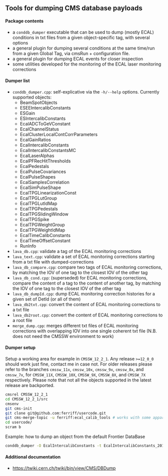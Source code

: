 ## Tools for dumping CMS database payloads

#### Package contents
   * a `conddb_dumper` executable that can be used to dump (mostly ECAL)
     conditions in txt files from a given object-specific tag, with several options
   * a general plugin for dumping several conditions at the same time/run
     from a given Global Tag, via cmsRun + configuration file.
   * a general plugin for dumping ECAL events for closer inspection
   * some utilities developed for the monitoring of the ECAL laser monitoring corrections

#### Dumper list
   * `conddb_dumper.cpp`: self-explicative via the `-h/--help` options. Currently supported objects: 
     * BeamSpotObjects
     * ESEEIntercalibConstants
     * ESGain
     * ESIntercalibConstants
     * EcalADCToGeVConstant
     * EcalChannelStatus
     * EcalClusterLocalContCorrParameters
     * EcalGainRatios
     * EcalIntercalibConstants
     * EcalIntercalibConstantsMC
     * EcalLaserAlphas
     * EcalPFRecHitThresholds
     * EcalPedestals
     * EcalPulseCovariances
     * EcalPulseShapes
     * EcalSamplesCorrelation
     * EcalSimPulseShape
     * EcalTPGLinearizationConst
     * EcalTPGLutGroup
     * EcalTPGLutIdMap
     * EcalTPGPedestals
     * EcalTPGSlidingWindow
     * EcalTPGSpike
     * EcalTPGWeightGroup
     * EcalTPGWeightIdMap
     * EcalTimeCalibConstants
     * EcalTimeOffsetConstant
     * RunInfo
   * `lava_db.cpp`: validate a tag of the ECAL monitoring corrections
   * `lava_text.cpp`: validate a set of ECAL monitoring corrections starting from a txt file with dumped-corrections
   * `lava_db_compare.cpp`: compare two tags of ECAL monitoring corrections, by
                            matching the IOV of one tag to the closest IOV of
                            the other tag
   * `lava_db_cond.cpp`: (superseded) for ECAL monitoring corrections, compare the content
                         of a tag to the content of another tag, by matching
                         the IOV of one tag to the closest IOV of the other tag
   * `lava_db_dumpId.cpp`: dump ECAL monitoring correction histories for a given set of DetId (or all of them)
   * `lava_db2txt.cpp`: convert the content of ECAL monitoring corrections to a txt file
   * `lava_db2root.cpp`: convert the content of ECAL monitoring corrections to a root file
   * `merge_dump.cpp`: merges different txt files of ECAL monitoring
                       corrections with overlapping IOV into one single
                       coherent txt file (N.B. does not need the CMSSW environment to work)

#### Dumper setup
Setup a working area for example in `CMSSW_12_2_1`. Any release `>=12_0_0`
should work just fine, contact me in case not. For older releases please refer
to the branches `cmssw_11x`, `cmssw_10x`, `cmssw_9x`, `cmssw_8x`, and `cmssw_7x`, for
`CMSSW_11X`, `CMSSW_10X`, `CMSSW_9X`, `CMSSW_8X`, and `CMSSW_7X` respectively.
Please note that not all the objects supported in the latest release are backported.
```bash
cmsrel CMSSW_12_2_1
cd CMSSW_12_2_1/src
cmsenv
git cms-init
git clone git@github.com:ferriff/usercode.git
git cms-merge-topic -u ferriff:ecal_calib_tools # works with some apparently harmless errors
cd usercode/
scram b
```

Example: how to dump an object from the default Frontier DataBase
```bash
conddb_dumper -O EcalIntercalibConstants -t EcalIntercalibConstants_2012ABCD_offline
```

#### Additional documentation
   * https://twiki.cern.ch/twiki/bin/view/CMS/DBDump
